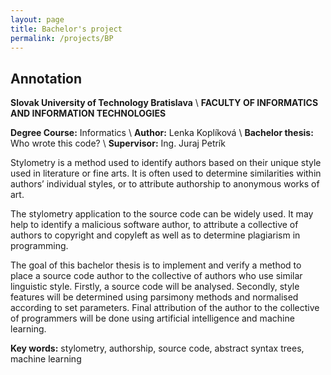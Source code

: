 ```yaml
---
layout: page
title: Bachelor's project
permalink: /projects/BP
---
```


## Annotation

__Slovak University of Technology Bratislava__ \\
__FACULTY OF INFORMATICS AND INFORMATION TECHNOLOGIES__

__Degree Course:__ Informatics \\
__Author:__ Lenka Koplíková \\
__Bachelor thesis:__ Who wrote this code? \\
__Supervisor:__ Ing. Juraj Petrík 

Stylometry is a method used to identify authors based on their unique style used in literature or fine arts. It is often used to determine similarities within authors’ individual styles, or to attribute authorship to anonymous works of art.

The stylometry application to the source code can be widely used. It may help to identify a malicious software author, to attribute a collective of authors to copyright and copyleft as well as to determine plagiarism in programming. 

The goal of this bachelor thesis is to implement and verify a method to place a source code author to the collective of authors who use similar linguistic style. Firstly, a source code will be analysed. Secondly, style features will be determined using parsimony methods and normalised according to set parameters. Final attribution of the author to the collective of programmers will be done using artificial intelligence and machine learning.

__Key words:__ stylometry, authorship, source code, abstract syntax trees, machine learning

